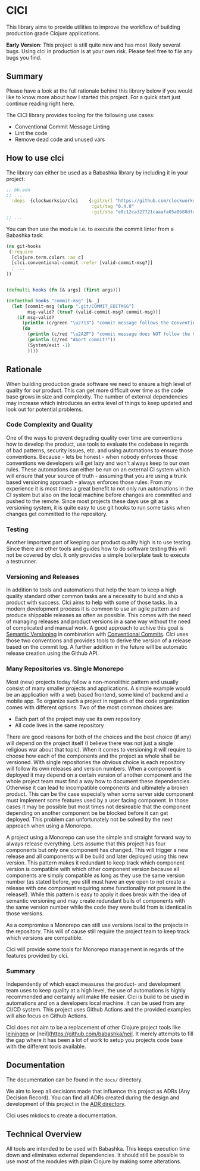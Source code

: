 # ClCI

This library aims to provide utilities to improve the workflow of building production grade Clojure applications.

**Early Version**: This project is still quite new and has most likely several bugs. Using clci in production is at your own risk. Please feel free to file any bugs you find.

## Summary

Please have a look at the full rationale behind this library below if you would like to know more about how I started this project. For a quick start just continue reading right here.

The ClCI library provides tooling for the following use cases:

- Conventional Commit Message Linting
- Lint the code
- Remove dead code and unused vars

## How to use clci

The library can either be used as a Babashka library by including it in your project:

```clojure
;; bb.edn
;; ...
  :deps  {clockworksio/clci    {:git/url "https://github.com/clockworksio/clci"
                                :git/tag "0.4.0" 
                                :git/sha "e8c12ca327721caaafa05a8688dfad2cd080b243"}}
;; ...
```

You can then use the module i.e. to execute the commit linter from a Babashka task:
```clojure
(ns git-hooks
 (:require
  [clojure.term.colors :as c]
  [clci.conventional-commit :refer [valid-commit-msg?]]
  ; ...
))


(defmulti hooks (fn [& args] (first args)))

(defmethod hooks "commit-msg" [& _]
  (let [commit-msg (slurp ".git/COMMIT_EDITMSG")
        msg-valid? (true? (valid-commit-msg? commit-msg))]
    (if msg-valid?
      (println (c/green "\u2713") "commit message follows the Conventional Commit specification")
      (do
        (println (c/red "\u2A2F") "commit message does NOT follow the Conventional Commit specification")
        (println (c/red "Abort commit!"))
        (System/exit -1)
        ))))
```

## Rationale

When building production grade software we need to ensure a high level of quality for our product. This can get more difficult over time as the code base grows in size and complexity. The number of external dependencies may increase which introduces an extra level of things to keep updated and look out for potential problems. 

### Code Complexity and Quality

One of the ways to prevent degrading quality over time are conventions how to develop the product, use tools to evaluate the codebase in regards of bad patterns, security issues, etc. and using automations to ensure those conventions. Because - lets be honest - when nobody enforces those conventions we developers will get lazy and won't always keep to our own rules. These automations can either be run on an external CI system which will ensure that your source of truth - assuming that you are using a trunk based versioning approach - always enforces those rules. From my experience it is most times a great benefit to not only run automations in the CI system but also on the local machine before changes are committed and pushed to the remote. Since most projects these days use git as a versioning system, it is quite easy to use git hooks to run some tasks when changes get committed to the repository.

### Testing

Another important part of keeping our product quality high is to use testing. Since there are other tools and guides how to do software testing this will not be covered by clci. It only provides a simple boilerplate task to execute a testrunner.

### Versioning and Releases

In addition to tools and automations that help the team to keep a high quality standard other common tasks are a necessity to build and ship a product with success. Clci aims to help with some of those tasks. In a modern development process it is common to use an agile pattern and produce shippable releases as often as possible. This comes with the need of managing releases and product versions in a sane way without the need of complicated and manual work. A good approach to achive this goal is [Semantic Versioning](https://semver.org/) in combination with [Conventional Commits](https://www.conventionalcommits.org/en/v1.0.0/). Clci uses those two conventions and provides tools to derive the version of a release based on the commit log. A further addition in the future will be automatic release creation using the Github API.

### Many Repositories vs. Single Monorepo

Most (new) projects today follow a non-monolithic pattern and usually consist of many smaller projects and applications. A simple example would be an application with a web based frontend, some kind of backend and a mobile app. To organize such a project in regards of the code organization comes with different options. Two of the most common choices are: 

- Each part of the project may use its own repository
- All code lives in the same repository

There are good reasons for both of the choices and the best choice (if any) will depend on the project itself (I believe there was not just a single religious war about that topic). When it comes to versioning it will require to choose how each of the components and the project as whole shall be versioned. With single repositories the obvious choice is each repository will follow its own releases and version numbers. When a component is deployed it may depend on a certain version of another component and the whole project team must find a way how to document these dependencies. Otherwise it can lead to incompatible components and ultimately a broken product. This can be the case especially when some server side component must implement some features used by a user facing component. In those cases it may be possible but most times not desireable that the component depending on another component be be blocked before it can get deployed. This problem can unfortunately not be solved by the next approach when using a Monorepo.

A project using a Monorepo can use the simple and straight forward way to always release everything. Lets assume that this project has four components but only one component has changed. This will trigger a new release and all components will be build and later deployed using this new version. This pattern makes it redundant to keep track which component version is compatible with which other component version because all components are simply compatible as long as they use the same version number (as stated before, you still must have an eye open to not create a release with one component requiring some functionality not present in the release!).
While this pattern is easy to apply it does break with the idea of semantic versioning and may create redundant buils of components with the same version number while the code they were build from is identical in those versions.

As a compromise a Monorepo can still use versions local to the projects in the repository. This will of cause still require the project team to keep track which versions are compatible.

Clci will provide some tools for Monorepo management in regards of the features provided by clci.

### Summary

Independently of which exact measures the product- and development team uses to keep quality at a high level, the use of automations is highly recommended and certainly will make life easier. Clci is build to be used in automations and on a developers local machine. It can be used from any CI/CD system. This project uses Github Actions and the provided examples will also focus on Github Actions.

Clci does not aim to be a replacement of other Clojure project tools like [leiningen](https://leiningen.org/) or [neil](https://github.com/babashka/neil. It merely attempts to fill the gap where it has been a lot of work to setup you projects code base with the different tools available.


## Documentation

The documentation can be found in the `docs/` directory. 

We aim to keep all decisions made that influence this project as ADRs (Any Decision Record). You can find all ADRs created during the design and development of this project in the [ADR directory](./docs/adr/).

Clci uses mkdocs to create a documentation.

## Technical Overview

All tools are intended to be used with Babashka. This keeps execution time down and eliminates external dependencies. It should still be possible to use most of the modules with plain Clojure by making some alterations.

